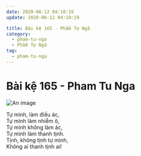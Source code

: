 ```yaml
---
date: 2020-06-12 04:10:19
update: 2020-06-12 04:10:19

title: Bài kệ 165 - Phẩm Tự Ngã
category:
  - pham-tu-nga
  - Phẩm Tự Ngã
tag:
  - pham-tu-nga
---
```


# Bài kệ 165 - Pham Tu Nga

![An image](/img/pham-tu-nga/pham-tu-nga-165.jpg)

Tự mình, làm điều ác,<br>Tự mình làm nhiễm ô,<br>Tự mình không làm ác,<br>Tự mình làm thanh tịnh.<br>Tịnh, không tịnh tự mình,<br>Không ai thanh tịnh ai!<br>
